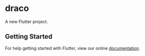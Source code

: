 # draco

A new Flutter project.

## Getting Started

For help getting started with Flutter, view our online
[documentation](https://flutter.io/).
